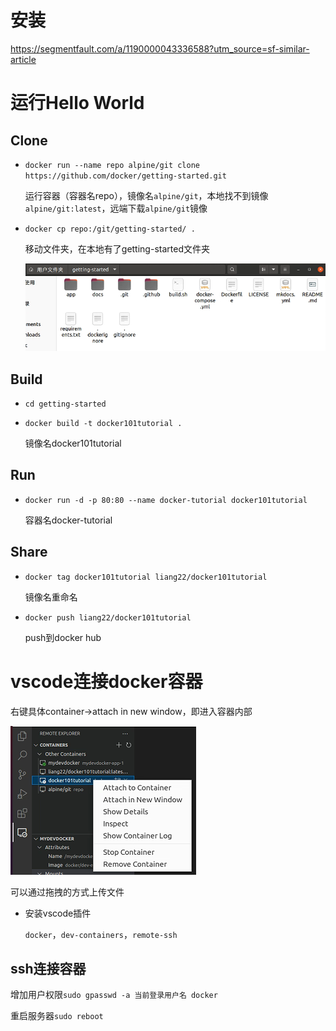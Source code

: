 # 安装

https://segmentfault.com/a/1190000043336588?utm_source=sf-similar-article

# 运行Hello World

## Clone

* `docker run --name repo alpine/git clone https://github.com/docker/getting-started.git`

  运行容器（容器名repo），镜像名`alpine/git`，本地找不到镜像`alpine/git:latest`，远端下载`alpine/git`镜像

* `docker cp repo:/git/getting-started/ .`

  移动文件夹，在本地有了getting-started文件夹

  ![image-20230328210811808](https://raw.githubusercontent.com/liang636600/cloudImg/master/images/image-20230328210811808.png)

## Build

* `cd getting-started`

* `docker build -t docker101tutorial .`

  镜像名docker101tutorial

## Run

* `docker run -d -p 80:80 --name docker-tutorial docker101tutorial`

  容器名docker-tutorial

## Share

* `docker tag docker101tutorial liang22/docker101tutorial`

  镜像名重命名

* `docker push liang22/docker101tutorial`

  push到docker hub

# vscode连接docker容器

右键具体container->attach in new window，即进入容器内部

![image-20230329163447518](https://raw.githubusercontent.com/liang636600/cloudImg/master/images/image-20230329163447518.png)

可以通过拖拽的方式上传文件

* 安装vscode插件

  `docker`，`dev-containers`，`remote-ssh`

## ssh连接容器

增加用户权限`sudo gpasswd -a 当前登录用户名 docker`

重启服务器`sudo reboot`

